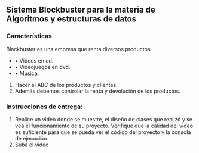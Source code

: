 ## Sistema Blockbuster para la materia de Algoritmos y estructuras de datos

### Características

Blackbuster es una empresa que renta diversos productos.
- • Videos en cd.
- • Videojuegos en dvd.
- • Música.

1. Hacer el ABC de los productos y clientes. 
2. Además debemos controlar la renta y devolución de los productos.


### Instrucciones de entrega:
1. Realice un video donde se muestre, el diseño de clases que realizó y se vea el funcionamiento de su proyecto. Verifique que la calidad del video es suficiente para que se pueda ver el código del proyecto y la consola de ejecución.
2. Suba el video 

